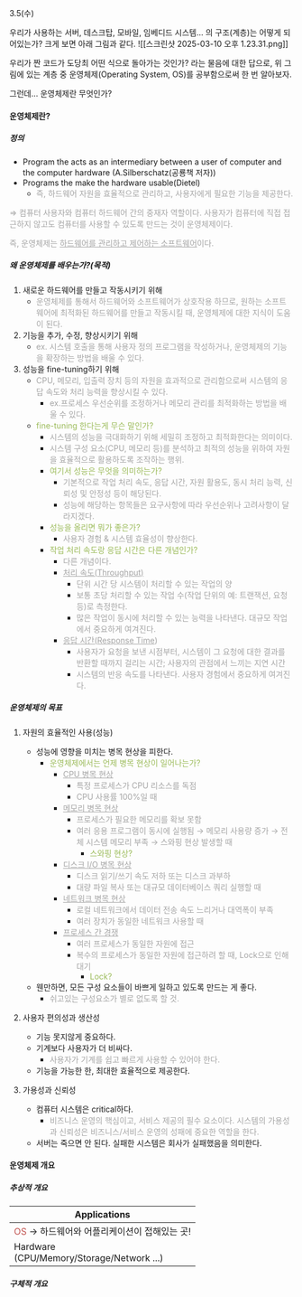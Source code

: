 3.5(수)

우리가 사용하는 서버, 데스크탑, 모바일, 임베디드 시스템... 의 구조(계층)는 어떻게 되어있는가? 크게 보면 아래 그림과 같다.
![[스크린샷 2025-03-10 오후 1.23.31.png]]

우리가 짠 코드가 도당최 어떤 식으로 돌아가는 것인가? 라는 물음에 대한 답으로, 위 그림에 있는 계층 중 운영체제(Operating System, OS)를 공부함으로써 한 번 알아보자.

그런데... 운영체제란 무엇인가?

#### 운영체제란?
##### 정의
* Program the acts as an intermediary between a user of computer and the computer hardware (A.Silberschatz(공룡책 저자))
* Programs the make the hardware usable(Dietel)
	* <font color="#a5a5a5">즉, 하드웨어 자원을 효율적으로 관리하고, 사용자에게 필요한 기능을 제공한다.</font>

<font color="#a5a5a5">⇒ 컴퓨터 사용자와 컴퓨터 하드웨어 간의 중재자 역할이다. 사용자가 컴퓨터에 직접 접근하지 않고도 컴퓨터를 사용할 수 있도록 만드는 것이 운영체제이다. </font>

<font color="#a5a5a5">즉, 운영체제는 <u>하드웨어를 관리하고 제어하는 소프트웨어</u>이다.</font>

##### 왜 운영체제를 배우는가?(목적)
1. 새로운 하드웨어를 만들고 작동시키기 위해
	* <font color="#a5a5a5">운영체제를 통해서 하드웨어와 소프트웨어가 상호작용 하므로, 원하는 소프트웨어에 최적화된 하드웨어를 만들고 작동시킬 때, 운영체제에 대한 지식이 도움이 된다.</font>
2. 기능을 추가, 수정, 향상시키기 위해
	* <font color="#a5a5a5">ex. 시스템 호출을 통해 사용자 정의 프로그램을 작성하거나, 운영체제의 기능을 확장하는 방법을 배울 수 있다.</font>
3. 성능을 fine-tuning하기 위해
	* <font color="#a5a5a5">CPU, 메모리, 입출력 장치 등의 자원을 효과적으로 관리함으로써 시스템의 응답 속도와 처리 능력을 향상시킬 수 있다.</font>
		* <font color="#a5a5a5">ex.프로세스 우선순위를 조정하거나 메모리 관리를 최적화하는 방법을 배울 수 있다.</font>
	* <font color="#9bbb59">fine-tuning 한다는게 무슨 말인가?</font>
		* <font color="#a5a5a5">시스템의 성능을 극대화하기 위해 세밀히 조정하고 최적화한다는 의미이다.</font>
		* <font color="#a5a5a5">시스템 구성 요소(CPU, 메모리 등)를 분석하고 최적의 성능을 위하여 자원을 효율적으로 활용하도록 조작하는 행위.</font>
		* <font color="#9bbb59">여기서 성능은 무엇을 의미하는가?</font>
			* <font color="#a5a5a5">기본적으로 작업 처리 속도, 응답 시간, 자원 활용도, 동시 처리 능력, 신뢰성 및 안정성 등이 해당된다.</font>
			* <font color="#a5a5a5">성능에 해당하는 항목들은 요구사항에 따라 우선순위나 고려사항이 달라지겠다.</font>
		* <font color="#9bbb59">성능을 올리면 뭐가 좋은가?</font>
			*  <font color="#a5a5a5">사용자 경험 & 시스템 효율성이 향상한다. </font>
		* <font color="#9bbb59">작업 처리 속도랑 응답 시간은 다른 개념인가?</font>
			* <font color="#a5a5a5">다른 개념이다.</font>
			* <font color="#a5a5a5"><u>처리 속도(Throughput)</u></font>
				* <font color="#a5a5a5">단위 시간 당 시스템이 처리할 수 있는 작업의 양</font>
				* <font color="#a5a5a5">보통 초당 처리할 수 있는 작업 수(작업 단위의 예: 트랜잭션, 요청 등)로 측정한다.</font>
				* <font color="#a5a5a5">많은 작업이 동시에 처리할 수 있는 능력을 나타낸다. 대규모 작업에서 중요하게 여겨진다.</font>
			* <font color="#a5a5a5"><u>응답 시간(Response Time</u>)</font>
				* <font color="#a5a5a5">사용자가 요청을 보낸 시점부터, 시스템이 그 요청에 대한 결과를 반환할 때까지 걸리는 시간; 사용자의 관점에서 느끼는 지연 시간</font>
				* <font color="#a5a5a5">시스템의 반응 속도를 나타낸다. 사용자 경험에서 중요하게 여겨진다.</font>

##### 운영체제의 목표

1. 자원의 효율적인 사용(성능)
	* 성능에 영향을 미치는 병목 현상을 피한다.
		* <font color="#9bbb59">운영체제에서는 언제 병목 현상이 일어나는가?</font>
			* <font color="#a5a5a5"><u>CPU 병목 현상</u></font>
				* <font color="#a5a5a5">특정 프로세스가 CPU 리소스를 독점</font>
				* <font color="#a5a5a5">CPU 사용률 100%일 때</font>
			* <font color="#a5a5a5"><u>메모리 병목 현상</u></font>
				* <font color="#a5a5a5">프로세스가 필요한 메모리를 확보 못함</font>
				* <font color="#a5a5a5">여러 응용 프로그램이 동시에 실행됨 → 메모리 사용량 증가 → 전체 시스템 메모리 부족 → 스와핑 현상 발생할 때</font>
					* <font color="#9bbb59">스와핑 현상?</font>
			* <font color="#a5a5a5"><u>디스크 I/O 병목 현상</u></font>
				* <font color="#a5a5a5">디스크 읽기/쓰기 속도 저하 또는 디스크 과부하</font>
				* <font color="#a5a5a5">대량 파일 복사 또는 대규모 데이터베이스 쿼리 실행할 때</font>
			* <font color="#a5a5a5"><u>네트워크 병목 현상</u></font>
				* <font color="#a5a5a5">로컬 네트워크에서 데이터 전송 속도 느리거나 대역폭이 부족</font>
				* <font color="#a5a5a5">여러 장치가 동일한 네트워크 사용할 때</font>
			* <font color="#a5a5a5"><u>프로세스 간 경쟁</u></font>
				* <font color="#a5a5a5">여러 프로세스가 동일한 자원에 접근</font>
				* <font color="#a5a5a5">복수의 프로세스가 동일한 자원에 접근하려 할 때, Lock으로 인해 대기</font>
					* <font color="#9bbb59">Lock?</font>
	* 웬만하면, 모든 구성 요소들이 바쁘게 일하고 있도록 만드는 게 좋다.
		* <font color="#a5a5a5">쉬고있는 구성요소가 별로 없도록 할 것.</font>
		
2. 사용자 편의성과 생산성
	* 기능 못지않게 중요하다.
	* 기계보다 사용자가 더 비싸다.
		* <font color="#a5a5a5">사용자가 기계를 쉽고 빠르게 사용할 수 있어야 한다.</font>
	* 기능을 가능한 한, 최대한 효율적으로 제공한다.
		
3. 가용성과 신뢰성
	* 컴퓨터 시스템은 critical하다.
		* <font color="#a5a5a5">비즈니스 운영의 핵심이고, 서비스 제공의 필수 요소이다. 시스템의 가용성과 신뢰성은 비즈니스/서비스 운영의 성패에 중요한 역할을 한다.</font>
	* 서버는 죽으면 안 된다. 실패한 시스템은 회사가 실패했음을 의미한다.

#### 운영체제 개요
##### 추상적 개요

| Applications                                            |
| ------------------------------------------------------- |
| <font color="#c0504d">OS</font> → 하드웨어와 어플리케이션이 접해있는 곳! |
| Hardware<br>(CPU/Memory/Storage/Network ...)            |

##### 구체적 개요